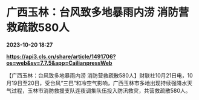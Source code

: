 # 广西玉林：台风致多地暴雨内涝 消防营救疏散580人

**2023-10-20 18:27**

**https://api3.cls.cn/share/article/1491706?os=web&sv=7.7.5&app=CailianpressWeb**

【广西玉林：台风致多地暴雨内涝 消防营救疏散580人】财联社10月21日电，10月19日至20日，受台风“三巴”和冷空气影响，广西玉林市多地出现持续强降水天气过程，玉林市消防救援支队连夜调集队伍投入防汛救灾，共营救疏散580人。